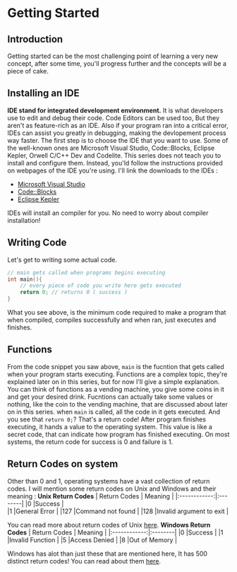 # Getting Started
## Introduction 
Getting started can be the most challenging point of learning a very new concept, after some time, you'll progress further and the concepts will be a piece of cake.
## Installing an IDE
**IDE stand for integrated development environment.** It is what developers use to edit and debug their code. Code Editors can be used too, But they aren't as feature-rich as an IDE. Also if your program ran into a critical error, IDEs can assist you greatly in debugging, making the devlopement process way faster.
The first step is to choose the IDE that you want to use. Some of the well-known ones are Microsoft Visual Studio, Code::Blocks, Eclipse Kepler, Orwell C/C++ Dev and Codelite.
This series does not teach you to install and configure them. Instead, you'ld follow the instructions provided on webpages of the IDE you're using. I'll link the downloads to the IDEs :
- [Microsoft Visual Studio](https://visualstudio.microsoft.com/downloads/) 
- [Code::Blocks](https://www.codeblocks.org/downloads/)
- [Eclipse Kepler](https://www.eclipse.org/downloads/packages/release/kepler/sr2/eclipse-ide-cc-developers)

IDEs will install an compiler for you. No need to worry about compiler installation!
## Writing Code
Let's get to writing some actual code.
```cpp
// main gets called when programs begins executing 
int main(){
    // every piece of code you write here gets executed 
    return 0; // returns 0 ( success ) 
}
```
What you see above, is the minimum code required to make a program that when compiled, compiles successfully and when ran, just executes and finishes.
## Functions 
From the code snippet you saw above, `main` is the fucntion that gets called when your program starts executing. Functions are a complex topic, they're explained later on in this series, but for now I'll give a simple explanation. You can think of functions as a vending machine, you give some coins in it and get your desired drink. Fucntions can actually take some values or nothing, like the coin to the vending machine, that are discussed about later on in this series. when `main` is called, all the code in it gets executed. And you see that `return 0;`? That's a return code! After program finishes executing, it hands a value to the operating system. This value is like a secret code, that can indicate how program has finished executing. On most systems, the return code for success is 0 and failure is 1.
## Return Codes on system
Other than 0 and 1, operating systems have a vast collection of return codes. I will mention some return codes on Unix and Windows and their meaning :
**Unix Return Codes**
| Return Codes | Meaning |
|:------------:|:--------|
|0             |Success  |    
|1             |General Error  |
|127           |Command not found |
|128           |Invalid argument to exit |

You can read more about return codes of Unix [here](https://www.gnu.org/software/bash/manual/bash.html#Exit-Status).
**Windows Return Codes**
| Return Codes | Meaning |
|:------------:|:--------|
|0             |Success  |
|1             |Invalid Function |
|5             |Access Denied |
|8             |Out of Memory |

Windows has alot than just these that are mentioned here, It has 500 distinct return codes! You can read about them [here](https://learn.microsoft.com/en-us/windows/win32/debug/system-error-codes--0-499-).